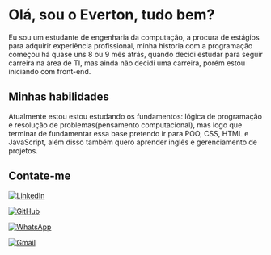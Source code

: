 # Olá, sou o Everton, tudo bem?

Eu sou um estudante de engenharia da computação, a procura de estágios para adquirir experiência profissional, minha historia com a programação começou há quase uns 8 ou 9 mês atrás,
quando decidi estudar para seguir carreira na área de TI, mas ainda não decidi uma carreira, porém estou iniciando com front-end.

## Minhas habilidades

Atualmente estou estou estudando os fundamentos: lógica de programação e resolução de problemas(pensamento computacional), mas logo que terminar de fundamentar essa base pretendo ir para
POO, CSS, HTML e JavaScript, além disso também quero aprender inglês e gerenciamento de projetos.


## Contate-me

[![LinkedIn](https://img.shields.io/badge/LinkedIn-0077B5?style=for-the-badge&logo=linkedin&logoColor=white)](www.linkedin.com/in/everton-vinicius-sena-varini-69906b2a4)

[![GitHub](https://img.shields.io/badge/GitHub-100000?style=for-the-badge&logo=github&logoColor=white)](https://github.com/EvertonViniciusSenaVarini)

[![WhatsApp](https://img.shields.io/badge/WhatsApp-25D366?style=for-the-badge&logo=whatsapp&logoColor=white)](https://wa.me/+55(18)996120067)

[![Gmail](https://img.shields.io/badge/Gmail-333333?style=for-the-badge&logo=gmail&logoColor=red)](mailto:evertonvinicius.profileserious@gmail.com)

